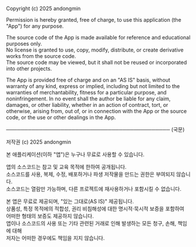 Copyright (c) 2025 andongmin

Permission is hereby granted, free of charge, to use this application (the "App") for any purpose.

The source code of the App is made available for reference and educational purposes only.  
No license is granted to use, copy, modify, distribute, or create derivative works from the source code.  
The source code may be viewed, but it shall not be reused or incorporated into other projects.

The App is provided free of charge and on an "AS IS" basis, without warranty of any kind, express or implied, 
including but not limited to the warranties of merchantability, fitness for a particular purpose, and 
noninfringement. In no event shall the author be liable for any claim, damages, or other liability, whether 
in an action of contract, tort, or otherwise, arising from, out of, or in connection with the App or the 
source code, or the use or other dealings in the App.


─────────────────────────────────────────────
(국문)

저작권 (c) 2025 andongmin

본 애플리케이션(이하 "앱")은 누구나 무료로 사용할 수 있습니다.

앱의 소스코드는 참고 및 교육 목적에 한하여 공개됩니다.  
소스코드를 사용, 복제, 수정, 배포하거나 파생 저작물을 만드는 권한은 부여되지 않습니다.  
소스코드는 열람만 가능하며, 다른 프로젝트에 재사용하거나 포함시킬 수 없습니다.

본 앱은 무료로 제공되며, "있는 그대로(AS IS)" 제공됩니다.  
상품성, 특정 목적에의 적합성, 권리 비침해성에 대한 명시적·묵시적 보증을 포함하여  
어떠한 형태의 보증도 제공하지 않습니다.  
앱이나 소스코드의 사용 또는 기타 관련된 거래로 인해 발생하는 모든 청구, 손해, 책임에 대해  
저자는 어떠한 경우에도 책임을 지지 않습니다.
